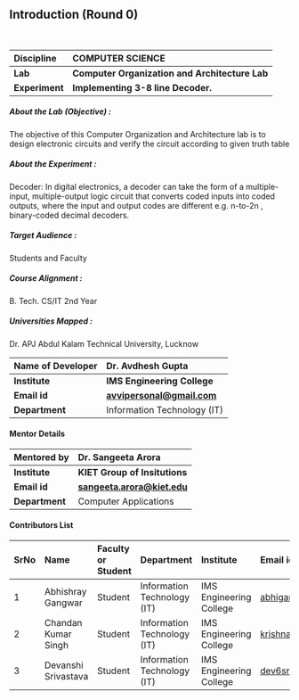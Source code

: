 ## Introduction (Round 0)


<br>

<b>Discipline | <b>COMPUTER SCIENCE
:--|:--|
<b> Lab | <b> Computer Organization and Architecture Lab
<b> Experiment|     <b>Implementing 3-8 line Decoder.

<h5> About the Lab (Objective) : </h5>

The objective of this Computer Organization and Architecture lab is to design electronic circuits and verify the circuit according to given truth table


<h5> About the Experiment : </h5>

Decoder: In digital electronics, a decoder can take the form of a multiple-input, multiple-output logic circuit that converts coded inputs into coded outputs, where the input and output codes are different e.g. n-to-2n , binary-coded decimal decoders. 

<h5> Target Audience : </h5>

Students and Faculty 

<h5> Course Alignment : </h5>

B. Tech. CS/IT 2nd Year

<h5> Universities Mapped : </h5>

Dr. APJ Abdul Kalam Technical University, Lucknow

<b>Name of Developer | <b> Dr. Avdhesh Gupta
:--|:--|
<b> Institute | <b> IMS Engineering College
<b> Email id|     <b> avvipersonal@gmail.com
<b> Department | Information Technology (IT)

#### Mentor Details

<b>Mentored by | <b> Dr. Sangeeta Arora
:--|:--|
<b> Institute | <b> KIET Group of Insitutions
<b> Email id|     <b> sangeeta.arora@kiet.edu
<b> Department | Computer Applications

#### Contributors List

SrNo | Name | Faculty or Student | Department| Institute | Email id
:--|:--|:--|:--|:--|:--|
1 | Abhishray Gangwar | Student | Information Technology (IT) | IMS Engineering College| abhigang040101@gmail.com
2 | Chandan Kumar Singh | Student | Information Technology (IT) | IMS Engineering College| krishnanandan10r@gmail.com
3 | Devanshi Srivastava | Student | Information Technology (IT) | IMS Engineering College| dev6sri@gmail.com


